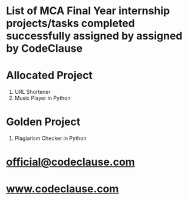 # List of MCA Final Year internship projects/tasks completed successfully assigned by assigned by CodeClause 

# Allocated Project
1. URL Shortener
2. Music Player in Python

# Golden Project
1. Plagiarism Checker in Python

# official@codeclause.com
# www.codeclause.com
